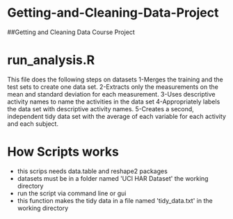 # Getting-and-Cleaning-Data-Project
##Getting and Cleaning Data Course Project
# run_analysis.R
This file does the following steps on datasets
1-Merges the training and the test sets to create one data set.
2-Extracts only the measurements on the mean and standard deviation for each measurement.
3-Uses descriptive activity names to name the activities in the data set
4-Appropriately labels the data set with descriptive activity names.
5-Creates a second, independent tidy data set with the average of each variable for each activity and each subject.
# How Scripts works
* this scrips needs data.table and reshape2 packages
* datasets must be in a folder named 'UCI HAR Dataset' the working directory
* run the script via command line or gui
* this function makes the tidy data in a file named 'tidy_data.txt' in the working directory 
